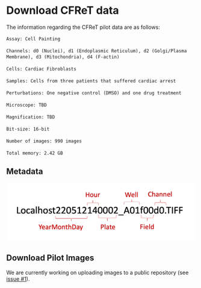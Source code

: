 # Download CFReT data

The information regarding the CFReT pilot data are as follows:

```
Assay: Cell Painting

Channels: d0 (Nuclei), d1 (Endoplasmic Reticulum), d2 (Golgi/Plasma Membrane), d3 (Mitochondria), d4 (F-actin)

Cells: Cardiac Fibroblasts

Samples: Cells from three patients that suffered cardiac arrest

Perturbations: One negative control (DMSO) and one drug treatment

Microscope: TBD

Magnification: TBD

Bit-size: 16-bit

Number of images: 990 images

Total memory: 2.42 GB
```

## Metadata

![CFReT_metadata.png](example_figs/CFReT_metadata.png)

## Download Pilot Images

We are currently working on uploading images to a public repository (see [issue #1](https://github.com/WayScience/CFReT_data/issues/1)).
